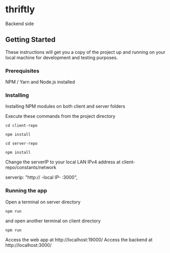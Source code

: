 # thriftly
Backend side

## Getting Started

These instructions will get you a copy of the project up and running on your local machine for development and testing purposes.

### Prerequisites

NPM / Yarn and Node.js installed

### Installing

Installing NPM modules on both client and server folders

Execute these commands from the project directory

```
cd client-repo 

npm install
```

```
cd server-repo

npm install
```
Change the serverIP to your local LAN IPv4 address at client-repo/constants/network

serverip: "http:// -local IP- :3000",

### Running the app

Open a terminal on server directory

```
npm run
```

and open another terminal on client directory
```
npm run
```
Access the web app at http://localhost:19000/
Access the backend at http://localhost:3000/